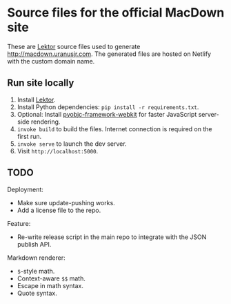 # Source files for the official MacDown site

These are [Lektor] source files used to generate <http://macdown.uranusjr.com>. The generated files are hosted on Netlify with the custom domain name.

## Run site locally

1. Install [Lektor].
2. Install Python dependencies: `pip install -r requirements.txt`.
2. Optional: Install [pyobjc-framework-webkit] for faster JavaScript server-side rendering.
3. `invoke build` to build the files. Internet connection is required on the first run.
4. `invoke serve` to launch the dev server.
5. Visit `http://localhost:5000`.


## TODO

Deployment:

* Make sure update-pushing works.
* Add a license file to the repo.

Feature:

* Re-write release script in the main repo to integrate with the JSON publish API.

Markdown renderer:

* `$`-style math.
* Context-aware `$$` math.
* Escape in math syntax.
* Quote syntax.


[Lektor]: https://www.getlektor.com
[pyobjc-framework-webkit]: http://pythonhosted.org/pyobjc-framework-WebKit/
